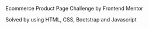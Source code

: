 Ecommerce Product Page Challenge by Frontend Mentor

Solved by using HTML, CSS, Bootstrap and Javascript
